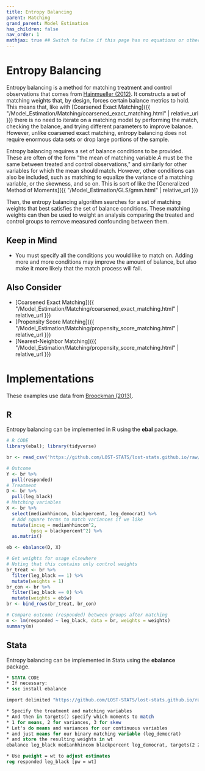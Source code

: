 ```yaml
---
title: Entropy Balancing
parent: Matching
grand_parent: Model Estimation
has_children: false
nav_order: 1
mathjax: true ## Switch to false if this page has no equations or other math rendering.
---
```


# Entropy Balancing

Entropy balancing is a method for matching treatment and control observations that comes from [Hainmueller (2012)](https://www.jstor.org/stable/41403737). It constructs a set of matching weights that, by design, forces certain balance metrics to hold. This means that, like with [Coarsened Exact Matching]({{ "/Model_Estimation/Matching/coarsened_exact_matching.html" | relative_url }}) there is no need to iterate on a matching model by performing the match, checking the balance, and trying different parameters to improve balance. However, unlike coarsened exact matching, entropy balancing does not require enormous data sets or drop large portions of the sample.

Entropy balancing requires a set of balance conditions to be provided. These are often of the form "the mean of matching variable $A$ must be the same between treated and control observations," and similarly for other variables for which the mean should match. However, other conditions can also be included, such as matching to equalize the variance of a matching variable, or the skewness, and so on. This is sort of like the [Generalized Method of Moments]({{ "/Model_Estimation/GLS/gmm.html" | relative_url }})

Then, the entropy balancing algorithm searches for a set of matching weights that best satisfies the set of balance conditions. These matching weights can then be used to weight an analysis comparing the treated and control groups to remove measured confounding between them.

## Keep in Mind

- You must specify all the conditions you would like to match on. Adding more and more conditions may improve the amount of balance, but also make it more likely that the match process will fail.

## Also Consider

- [Coarsened Exact Matching]({{ "/Model_Estimation/Matching/coarsened_exact_matching.html" | relative_url }})
- [Propensity Score Matching]({{ "/Model_Estimation/Matching/propensity_score_matching.html" | relative_url }})
- [Nearest-Neighbor Matching]({{ "/Model_Estimation/Matching/propensity_score_matching.html" | relative_url }})

# Implementations

These examples use data from [Broockman (2013)](https://onlinelibrary.wiley.com/doi/full/10.1111/ajps.12018).

## R

Entropy balancing can be implemented in R using the **ebal** package.

```r
# R CODE
library(ebal); library(tidyverse)

br <- read_csv('https://github.com/LOST-STATS/lost-stats.github.io/raw/source/Model_Estimation/Matching/Data/broockman2013.csv')

# Outcome
Y <- br %>%
  pull(responded)
# Treatment
D <- br %>%
  pull(leg_black)
# Matching variables
X <- br %>%
  select(medianhhincom, blackpercent, leg_democrat) %>%
  # Add square terms to match variances if we like
  mutate(incsq = medianhhincom^2,
         bpsq = blackpercent^2) %>%
  as.matrix()

eb <- ebalance(D, X)

# Get weights for usage elsewhere
# Noting that this contains only control weights
br_treat <- br %>%
  filter(leg_black == 1) %>%
  mutate(weights = 1)
br_con <- br %>%
  filter(leg_black == 0) %>%
  mutate(weights = eb$w)
br <- bind_rows(br_treat, br_con)

# Compare outcome (responded) between groups after matching
m <- lm(responded ~ leg_black, data = br, weights = weights)
summary(m)
```

## Stata

Entropy balancing can be implemented in Stata using the **ebalance** package.

```stata
* STATA CODE
* If necessary:
* ssc install ebalance

import delimited "https://github.com/LOST-STATS/lost-stats.github.io/raw/source/Model_Estimation/Matching/Data/broockman2013.csv", clear

* Specify the treatment and matching variables
* And then in targets() specify which moments to match
* 1 for means, 2 for variances, 3 for skew
* Let's do means and variances for our continuous variables
* and just means for our binary matching variable (leg_democrat)
* and store the resulting weights in wt
ebalance leg_black medianhhincom blackpercent leg_democrat, targets(2 2 1) g(wt)

* Use pweight = wt to adjust estimates
reg responded leg_black [pw = wt]
```
